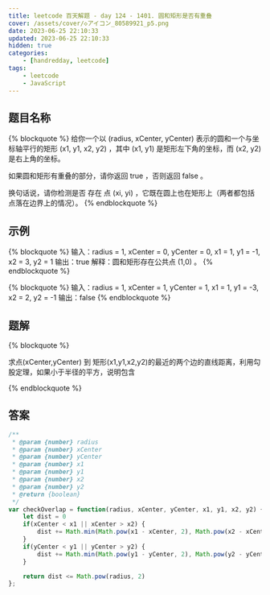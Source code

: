```yaml
---
title: leetcode 百天解题 - day 124 - 1401. 圆和矩形是否有重叠
cover: /assets/cover/◇アイコン_80589921_p5.png
date: 2023-06-25 22:10:33
updated: 2023-06-25 22:10:33
hidden: true
categories:
    - [handredday, leetcode]
tags:
    - leetcode
    - JavaScript
---
```



## 题目名称

{% blockquote %}
给你一个以 (radius, xCenter, yCenter) 表示的圆和一个与坐标轴平行的矩形 (x1, y1, x2, y2) ，其中 (x1, y1) 是矩形左下角的坐标，而 (x2, y2) 是右上角的坐标。

如果圆和矩形有重叠的部分，请你返回 true ，否则返回 false 。

换句话说，请你检测是否 存在 点 (xi, yi) ，它既在圆上也在矩形上（两者都包括点落在边界上的情况）。
{% endblockquote %}

## 示例

{% blockquote %}
输入：radius = 1, xCenter = 0, yCenter = 0, x1 = 1, y1 = -1, x2 = 3, y2 = 1
输出：true
解释：圆和矩形存在公共点 (1,0) 。
{% endblockquote %}

{% blockquote %}
输入：radius = 1, xCenter = 1, yCenter = 1, x1 = 1, y1 = -3, x2 = 2, y2 = -1
输出：false
{% endblockquote %}


## 题解


{% blockquote %}

求点(xCenter,yCenter) 到 矩形(x1,y1,x2,y2)的最近的两个边的直线距离，利用勾股定理，如果小于半径的平方，说明包含

{% endblockquote %}

## 答案

~~~js
/**
 * @param {number} radius
 * @param {number} xCenter
 * @param {number} yCenter
 * @param {number} x1
 * @param {number} y1
 * @param {number} x2
 * @param {number} y2
 * @return {boolean}
 */
var checkOverlap = function(radius, xCenter, yCenter, x1, y1, x2, y2) {
    let dist = 0
    if(xCenter < x1 || xCenter > x2) {
        dist += Math.min(Math.pow(x1 - xCenter, 2), Math.pow(x2 - xCenter, 2))
    }
    if(yCenter < y1 || yCenter > y2) {
        dist += Math.min(Math.pow(y1 - yCenter, 2), Math.pow(y2 - yCenter, 2))
    }

    return dist <= Math.pow(radius, 2)
};
~~~
